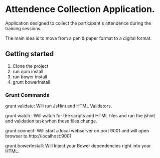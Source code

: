 # Attendence Collection Application.
Application designed to collect the participant's attendence during the training sessions. 

The main idea is to move from a pen & paper format to a digital format.

## Getting started

1. Clone the project
2. run npm install
3. run bower install
4. grunt bowerInstall	


### Grunt Commands
grunt validate: Will run JsHint and HTML Validators.

grunt watch : Will watch for the scripts and HTML files and run the jshint and validation task when these files change.

grunt connect: Will start a local webserver on port 9001 and will open browser to http://localhost:9001

grunt bowerInstall: Will Inject your Bower dependencies right into your HTML.



